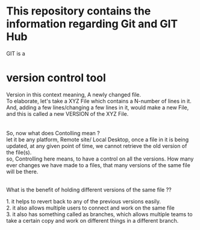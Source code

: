 # This repository contains the information regarding Git and GIT Hub

<p>GIT is a <h1>version control tool</h1> </p>
<p> Version in this context meaning, A newly changed file.<br>
To elaborate, let's take a XYZ File which contains a N-number of lines in it.<br>
And, adding a few lines/changing a few lines in it, would make a new File, and this is called a new VERSION of the XYZ File.<br><br><br>
So, now what does Contolling mean ? <br>
let it be any platform, Remote site/ Local Desktop, once a file in it is being updated, at any given point of time, we cannot retrieve the old version of the file(s). <br>
so, Controlling here means, to have a control on all the versions. How many ever changes we have made to a files, that many versions of the same file will be there.<br>
</p>
<br>
<ht>What is the benefit of holding different versions of the same file ??</h4>
<p>
1. it helps to revert back to any of the previous versions easily.<br>
2. it also allows multiple users to connect and work on the same file <br>
3. it also has something called as branches, which allows multiple teams to take a certain copy and work on different things in a different branch. <br>
</p>